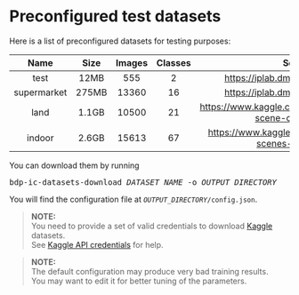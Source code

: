 # Preconfigured test datasets

Here is a list of preconfigured datasets for testing purposes:

| Name               | Size  | Images | Classes | Source                                                         |
| :----------------: | :---: | :----: | :-----: | :------------------------------------------------------------: |
| test               | 12MB  | 555    | 2       | https://iplab.dmi.unict.it/MLC2018/                            |
| supermarket        | 275MB | 13360  | 16      | https://iplab.dmi.unict.it/MLC2018/                            |
| land               | 1.1GB | 10500  | 21      | https://www.kaggle.com/apollo2506/landuse-scene-classification |
| indoor             | 2.6GB | 15613  | 67      | https://www.kaggle.com/itsahmad/indoor-scenes-cvpr-2019        |

You can download them by running

<pre lang="bash">
bdp-ic-datasets-download <i>DATASET_NAME</i> -o <i>OUTPUT_DIRECTORY</i> 
</pre>

You will find the configuration file at <code><i>OUTPUT_DIRECTORY</i>/config.json</code>.

> **NOTE:**  
> You need to provide a set of valid credentials to download [Kaggle](https://www.kaggle.com/) datasets.   
> See [Kaggle API credentials](https://github.com/Kaggle/kaggle-api#api-credentials) for help.

> **NOTE:**  
> The default configuration may produce very bad training results.  
> You may want to edit it for better tuning of the parameters.   